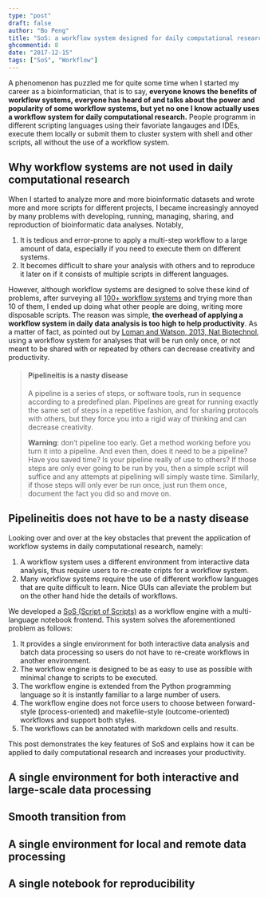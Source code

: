 ```yaml
---
type: "post"
draft: false
author: "Bo Peng"
title: "SoS: a workflow system designed for daily computational research (still writing)"
ghcommentid: 8
date: "2017-12-15"
tags: ["SoS", "Workflow"]
---
```



A phenomenon has puzzled me for quite some time when I started my career as a bioinformatician, that is to say,
**everyone knows the benefits of workflow systems, everyone has heard of and talks about the power and popularity of
some workflow systems, but yet no one I know actually uses a workflow system for daily computational research.**
People programm in different scripting languages using their favoriate langauges and IDEs, execute them locally or
submit them to cluster system with shell and other scripts, all without the use of a workflow system.

## Why workflow systems are not used in daily computational research

When I started to analyze more and more bioinformatic datasets and wrote more and more scripts
for different projects, I became increasingly annoyed by many problems with developing, running, managing,
sharing, and reproduction of bioinformatic data analyses. Notably,

1. It is tedious and error-prone to apply a multi-step workflow to a large amount of data, especially if you
  need to execute them on different systems. 
2. It becomes difficult to share your analysis with others and to reproduce it later on if it
  consists of multiple scripts in different languages. 

However, although workflow systems are designed to solve these kind of problems, after surveying all
[100+ workflow systems](https://github.com/pditommaso/awesome-pipeline) and trying
more than 10 of them, I ended up doing what other people are doing, writing more disposable scripts. The reason
was simple, **the overhead of applying a workflow system in daily data analysis is too high to help productivity**.
As a matter of fact, as pointed out by [Loman and Watson, 2013, Nat Biotechnol](https://www.nature.com/articles/nbt.2740),
using a workflow system for analyses that will be run only once, or not meant to be shared with or repeated
by others can decrease creativity and productivity.

> #### Pipelineitis is a nasty disease
>
> A pipeline is a series of steps, or software tools, run in sequence according to a predefined plan.
> Pipelines are great for running exactly the same set of steps in a repetitive fashion, and for 
> sharing protocols with others, but they force you into a rigid way of thinking and can decrease creativity.
>
> **Warning**: don’t pipeline too early. Get a method working before you turn it into a pipeline. And
> even then, does it need to be a pipeline? Have you saved time? Is your pipeline really of use to
> others? If those steps are only ever going to be run by you, then a simple script will suffice and 
> any attempts at pipelining will simply waste time. Similarly, if those steps will only ever be run
> once, just run them once, document the fact you did so and move on.


## Pipelineitis does not have to be a nasty disease

Looking over and over at the key obstacles that prevent the application of workflow systems in daily
computational research, namely:

1. A workflow system uses a different environment from interactive data analysis, thus require users
  to re-create cripts for a workflow system.
2. Many workflow systems require the use of different workflow languages that are quite difficult
  to learn. Nice GUIs can alleviate the problem but on the other hand hide the details of workflows.

We developed a [SoS (Script of Scripts)](https://vatlab.github.io/sos-docs/) as a workflow engine
with a multi-language notebook frontend. This system solves the aforementioned problem as follows:

1. It provides a single environment for both interactive data analysis and batch data processing so
  users do not have to re-create workflows in another environment.
2. The workflow engine is designed to be as easy to use as possible with minimal change to scripts
  to be executed.
3. The workflow engine is extended from the Python programming language so it is instantly familiar
  to a large number of users.
4. The workflow engine does not force users to choose between forward-style (process-oriented)
  and makefile-style (outcome-oriented) workflows and support both styles.
5. The workflows can be annotated with markdown cells and results.

This post  demonstrates the key features of SoS and explains how it can be applied to daily
computational research and increases your productivity.

## A single environment for both interactive and large-scale data processing

## Smooth transition from 

## A single environment for local and remote data processing

## A single notebook for reproducibility

